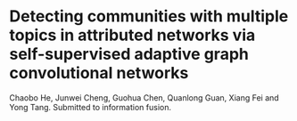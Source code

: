 # Detecting communities with multiple topics in attributed networks via self-supervised adaptive graph convolutional networks
Chaobo He, Junwei Cheng, Guohua Chen, Quanlong Guan, Xiang Fei and Yong Tang. Submitted to information fusion.
